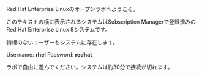 Red Hat Enterprise Linuxのオープンラボへようこそ。


このテキストの横に表示されるシステムはSubscription Managerで登録済みのRed Hat Enterprise Linux 8システムです。

特権のないユーザーもシステムに存在します。

Username: __rhel__
Password: __redhat__

ラボで自由に遊んでください。システムは約30分で接続が切れます。

